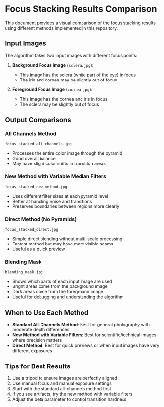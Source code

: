 # Focus Stacking Results Comparison

This document provides a visual comparison of the focus stacking results using different methods implemented in this repository.

## Input Images

The algorithm takes two input images with different focus points:

1. **Background Focus Image** (`sclera.jpg`):
   - This image has the sclera (white part of the eye) in focus
   - The iris and cornea may be slightly out of focus

2. **Foreground Focus Image** (`cornea.jpg`):
   - This image has the cornea and iris in focus
   - The sclera may be slightly out of focus

## Output Comparisons

### All Channels Method
`focus_stacked_all_channels.jpg`
- Processes the entire color image through the pyramid
- Good overall balance
- May have slight color shifts in transition areas

### New Method with Variable Median Filters
`focus_stacked_new_method.jpg`
- Uses different filter sizes at each pyramid level
- Better at handling noise and transitions
- Preserves boundaries between regions more clearly

### Direct Method (No Pyramids)
`focus_stacked_direct.jpg`
- Simple direct blending without multi-scale processing
- Fastest method but may have more visible seams
- Useful as a quick preview

### Blending Mask
`blending_mask.jpg`
- Shows which parts of each input image are used
- Bright areas come from the background image
- Dark areas come from the foreground image
- Useful for debugging and understanding the algorithm

## When to Use Each Method

- **Standard All-Channels Method**: Best for general photography with moderate depth differences
- **New Method with Variable Filters**: Best for scientific/technical images where precision matters
- **Direct Method**: Best for quick previews or when input images have very different exposures

## Tips for Best Results

1. Use a tripod to ensure images are perfectly aligned
2. Use manual focus and manual exposure settings
3. Start with the standard all-channels method first
4. If you see artifacts, try the new method with variable filters
5. Adjust the beta parameter to control transition hardness